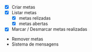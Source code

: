 - [x] Criar metas
- [x] Listar metas
    - [x] metas relizadas
    - [x] metas abertas
- [x] Marcar / Desmarcar metas realizadas
- Remover metas
- Sistema de mensagens